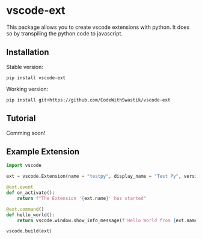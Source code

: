 # vscode-ext

This package allows you to create vscode extensions with python. It does so by transpiling the python code to javascript.

## Installation

Stable version:

```
pip install vscode-ext
```

Working version:

```
pip install git+https://github.com/CodeWithSwastik/vscode-ext
```

## Tutorial

Comming soon!

## Example Extension

```python
import vscode

ext = vscode.Extension(name = "testpy", display_name = "Test Py", version = "0.0.1")

@ext.event
def on_activate():
    return f"The Extension '{ext.name}' has started"

@ext.command()
def hello_world():
    return vscode.window.show_info_message(f'Hello World from {ext.name}')

vscode.build(ext)
```
